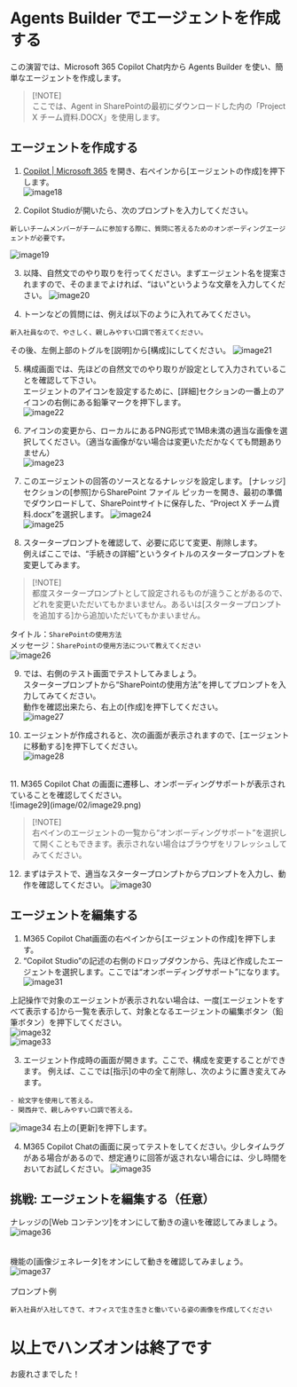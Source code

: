 # Agents Builder でエージェントを作成する
この演習では、Microsoft 365 Copilot Chat内から Agents Builder を使い、簡単なエージェントを作成します。

> [!NOTE]<br>
> ここでは、Agent in SharePointの最初にダウンロードした内の「Project X チーム資料.DOCX」を使用します。<br>

## エージェントを作成する
1.	[Copilot | Microsoft 365](https://m365.cloud.microsoft/chat/) を開き、右ペインから[エージェントの作成]を押下します。<br>
![image18](image/02/image18.png)
 
2.	Copilot Studioが開いたら、次のプロンプトを入力してください。<br>
```
新しいチームメンバーがチームに参加する際に、質問に答えるためのオンボーディングエージェントが必要です。
```
![image19](image/02/image19.png)
 
3.	以降、自然文でのやり取りを行ってください。まずエージェント名を提案されますので、そのままでよければ、“はい”というような文章を入力してください。
![image20](image/02/image20.png)
 
4.	トーンなどの質問には、例えば以下のように入れてみてください。<br>
```
新入社員なので、やさしく、親しみやすい口調で答えてください。
```
その後、左側上部のトグルを[説明]から[構成]にしてください。
![image21](image/02/image21.png)
 
5.	構成画面では、先ほどの自然文でのやり取りが設定として入力されていることを確認して下さい。<br>
エージェントのアイコンを設定するために、[詳細]セクションの一番上のアイコンの右側にある鉛筆マークを押下します。<br>
![image22](image/02/image22.png)
 
6.	アイコンの変更から、ローカルにあるPNG形式で1MB未満の適当な画像を選択してください。（適当な画像がない場合は変更いただかなくても問題ありません）<br>
![image23](image/02/image23.png)
 
7.	このエージェントの回答のソースとなるナレッジを設定します。
[ナレッジ]セクションの[参照]からSharePoint ファイル ピッカーを開き、最初の準備でダウンロードして、SharePointサイトに保存した、“Project X チーム資料.docx”を選択します。
![image24](image/02/image24.png)<br>
![image25](image/02/image25.png)
 
 
8.	スタータープロンプトを確認して、必要に応じて変更、削除します。<br>
例えばここでは、“手続きの詳細”というタイトルのスタータープロンプトを変更してみます。<br>
> [!NOTE]<br>
> 都度スタータープロンプトとして設定されるものが違うことがあるので、どれを変更いただいてもかまいません。あるいは[スタータープロンプトを追加する]から追加いただいてもかまいません。

タイトル：```SharePointの使用方法```<br>
メッセージ：```SharePointの使用方法について教えてください```<br>
![image26](image/02/image26.png)
 
9.	では、右側のテスト画面でテストしてみましょう。<br>
スタータープロンプトから“SharePointの使用方法”を押してプロンプトを入力してみてください。<br>
動作を確認出来たら、右上の[作成]を押下してください。<br>
![image27](image/02/image27.png)
 
10.	エージェントが作成されると、次の画面が表示されますので、[エージェントに移動する]を押下してください。<br>
![image28](image/02/image28.png)
<br>
11.	M365 Copilot Chat の画面に遷移し、オンボーディングサポートが表示されていることを確認してください。<br>
![image29](image/02/image29.png)
 
> [!NOTE]<br>
> 右ペインのエージェントの一覧から“オンボーディングサポート”を選択して開くこともできます。表示されない場合はブラウザをリフレッシュしてみてください。<br>

12.	まずはテストで、適当なスタータープロンプトからプロンプトを入力し、動作を確認してください。
![image30](image/02/image30.png)

## エージェントを編集する
1.	M365 Copilot Chat画面の右ペインから[エージェントの作成]を押下します。<br>
2.	“Copilot Studio”の記述の右側のドロップダウンから、先ほど作成したエージェントを選択します。ここでは“オンボーディングサポート”になります。
![image31](image/02/image31.png)
 
上記操作で対象のエージェントが表示されない場合は、一度[エージェントをすべて表示する]から一覧を表示して、対象となるエージェントの編集ボタン（鉛筆ボタン）を押下してください。<br>
![image32](image/02/image32.png)<br>
![image33](image/02/image33.png)
 
3.	エージェント作成時の画面が開きます。ここで、構成を変更することができます。
例えば、ここでは[指示]の中の全て削除し、次のように置き変えてみます。
```
- 絵文字を使用して答える。
- 関西弁で、親しみやすい口調で答える。
```
![image34](image/02/image34.png)
右上の[更新]を押下します。<br>

4.	M365 Copilot Chatの画面に戻ってテストをしてください。少しタイムラグがある場合があるので、想定通りに回答が返されない場合には、少し時間をおいてお試しください。
![image35](image/02/image35.png)


## 挑戦: エージェントを編集する（任意）
ナレッジの[Web コンテンツ]をオンにして動きの違いを確認してみましょう。<br>
![image36](image/02/image36.png)<br>
<br>
<br>
機能の[画像ジェネレータ]をオンにして動きを確認してみましょう。
![image37](image/02/image37.png)<br>
<br>
プロンプト例<br>
```
新入社員が入社してきて、オフィスで生き生きと働いている姿の画像を作成してください
```

# 以上でハンズオンは終了です
お疲れさまでした！<br>

